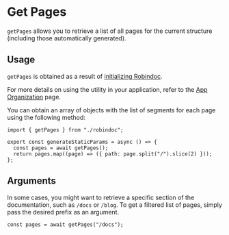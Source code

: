 # Get Pages

`getPages` allows you to retrieve a list of all pages for the current structure (including those automatically generated).

## Usage

`getPages` is obtained as a result of [initializing Robindoc](../../01-getting-started/03-initialization.md).

For more details on using the utility in your application, refer to the [App Organization](../../01-getting-started/04-app-organization.md) page.

You can obtain an array of objects with the list of segments for each page using the following method:

```tsx filename="app/docs/[[...path]]/page.tsx" switcher tab="TypeScript" clone="jsx|JavaScript|app/docs/[[...path]]/page.jsx"
import { getPages } from "./robindoc";

export const generateStaticParams = async () => {
  const pages = await getPages();
  return pages.map((page) => ({ path: page.split("/").slice(2) }));
};
```

## Arguments

In some cases, you might want to retrieve a specific section of the documentation, such as `/docs` or `/blog`. To get a filtered list of pages, simply pass the desired prefix as an argument.

```tsx filename="app/docs/[[...path]]/page.tsx" switcher tab="TypeScript" clone="jsx|JavaScript|app/docs/[[...path]]/page.jsx"
const pages = await getPages("/docs");
```
